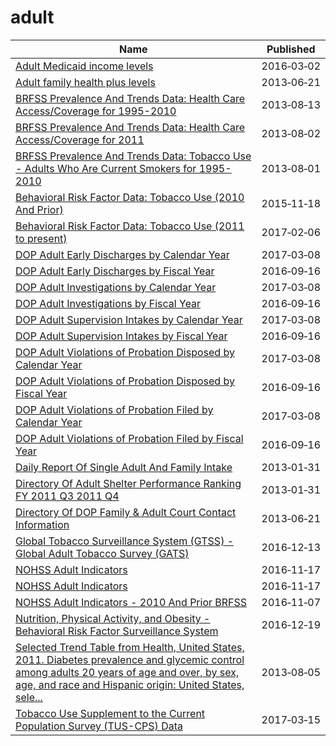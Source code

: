 # adult

Name | Published
---- | ---------
[Adult Medicaid income levels](../datasets/r69u-62nw.md) | 2016&#x2011;03&#x2011;02
[Adult family health plus levels](../datasets/2enn-s52j.md) | 2013&#x2011;06&#x2011;21
[BRFSS Prevalence And Trends Data: Health Care Access/Coverage for 1995-2010](../datasets/t984-9cdv.md) | 2013&#x2011;08&#x2011;13
[BRFSS Prevalence And Trends Data: Health Care Access/Coverage for 2011](../datasets/5ekf-pmct.md) | 2013&#x2011;08&#x2011;02
[BRFSS Prevalence And Trends Data: Tobacco Use - Adults Who Are Current Smokers for 1995-2010](../datasets/j8jk-5ztv.md) | 2013&#x2011;08&#x2011;01
[Behavioral Risk Factor Data: Tobacco Use (2010 And Prior)](../datasets/fpp2-pp25.md) | 2015&#x2011;11&#x2011;18
[Behavioral Risk Factor Data: Tobacco Use (2011 to present)](../datasets/wsas-xwh5.md) | 2017&#x2011;02&#x2011;06
[DOP Adult Early Discharges by Calendar Year](../datasets/jmr8-fdbz.md) | 2017&#x2011;03&#x2011;08
[DOP Adult Early Discharges by Fiscal Year](../datasets/4e8h-wu86.md) | 2016&#x2011;09&#x2011;16
[DOP Adult Investigations by Calendar Year](../datasets/k659-gwja.md) | 2017&#x2011;03&#x2011;08
[DOP Adult Investigations by Fiscal Year](../datasets/vvym-pu7g.md) | 2016&#x2011;09&#x2011;16
[DOP Adult Supervision Intakes by Calendar Year](../datasets/az65-9z36.md) | 2017&#x2011;03&#x2011;08
[DOP Adult Supervision Intakes by Fiscal Year](../datasets/4fsz-s7id.md) | 2016&#x2011;09&#x2011;16
[DOP Adult Violations of Probation Disposed by Calendar Year](../datasets/f2cz-q2ik.md) | 2017&#x2011;03&#x2011;08
[DOP Adult Violations of Probation Disposed by Fiscal Year](../datasets/9sys-2i9y.md) | 2016&#x2011;09&#x2011;16
[DOP Adult Violations of Probation Filed by Calendar Year](../datasets/k2ye-5mmh.md) | 2017&#x2011;03&#x2011;08
[DOP Adult Violations of Probation Filed by Fiscal Year](../datasets/fve3-eee8.md) | 2016&#x2011;09&#x2011;16
[Daily Report Of Single Adult And Family Intake](../datasets/sci4-yqgk.md) | 2013&#x2011;01&#x2011;31
[Directory Of Adult Shelter Performance Ranking FY 2011 Q3 2011 Q4](../datasets/jhn3-4vdj.md) | 2013&#x2011;01&#x2011;31
[Directory Of DOP Family & Adult Court Contact Information](../datasets/f46j-m4iq.md) | 2013&#x2011;06&#x2011;21
[Global Tobacco Surveillance System (GTSS) - Global Adult Tobacco Survey (GATS)](../datasets/4xf6-nrwk.md) | 2016&#x2011;12&#x2011;13
[NOHSS Adult Indicators](../datasets/jz6n-v26y.md) | 2016&#x2011;11&#x2011;17
[NOHSS Adult Indicators](../datasets/jz6n-v26y.md) | 2016&#x2011;11&#x2011;17
[NOHSS Adult Indicators - 2010 And Prior BRFSS](../datasets/aemk-wcbf.md) | 2016&#x2011;11&#x2011;07
[Nutrition, Physical Activity, and Obesity - Behavioral Risk Factor Surveillance System](../datasets/hn4x-zwk7.md) | 2016&#x2011;12&#x2011;19
[Selected Trend Table from Health, United States, 2011. Diabetes prevalence and glycemic control among adults 20 years of age and over, by sex, age, and race and Hispanic origin: United States, sele...](../datasets/crtu-weni.md) | 2013&#x2011;08&#x2011;05
[Tobacco Use Supplement to the Current Population Survey (TUS-CPS) Data](../datasets/4y6p-yphk.md) | 2017&#x2011;03&#x2011;15

